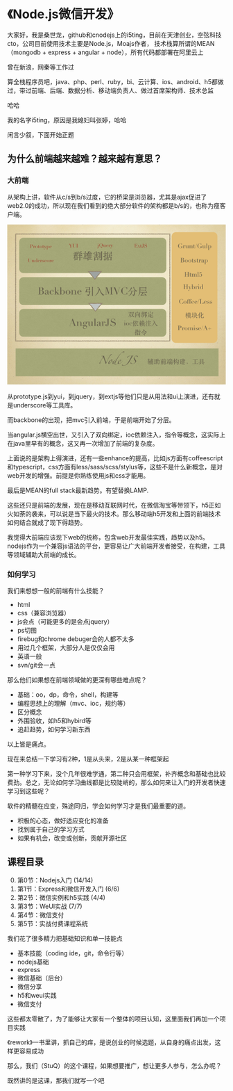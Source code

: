 # 《Node.js微信开发》


大家好，我是桑世龙，github和cnodejs上的i5ting，目前在天津创业，空弦科技cto，公司目前使用技术主要是Node.js，Moajs作者，
技术栈算所谓的MEAN（mongodb  + express + angular + node），所有代码都部署在阿里云上

曾在新浪，网秦等工作过

算全栈程序员吧，java、php、perl、ruby，bi、云计算、ios、android、h5都做过，带过前端、后端、数据分析、移动端负责人、做过首席架构师、技术总监

哈哈

我的名字i5ting，原因是我媳妇叫张婷，哈哈

闲言少叙，下面开始正题


## 为什么前端越来越难？越来越有意思？


### 大前端

从架构上讲，软件从c/s到b/s过度，它的桥梁是浏览器，尤其是ajax促进了web2.0的成功，所以现在我们看到的绝大部分软件的架构都是b/s的，也称为瘦客户端。

![](https://github.com/i5ting/the-missing-frontend/raw/master/docs/p1.png)

从prototype.js到yui，到jquery，到extjs等他们只是从用法和ui上演进，还有就是underscore等工具库。

而backbone的出现，把mvc引入前端，于是前端开始了分层。

当angular.js横空出世，又引入了双向绑定，ioc依赖注入，指令等概念，这实际上在java里早有的概念，这又再一次增加了前端的复杂度。

上面说的是架构上得演进，还有一些enhance的提高，比如js方面有coffeescript和typescript，css方面有less/sass/scss/stylus等，这些不是什么新概念，是对web开发的增强。前提是你熟练使用js和css才能用。

最后是MEAN的full stack最新趋势。有望替换LAMP.

这些还只是前端的发展，现在是移动互联网时代，在微信淘宝等带领下，h5正如火如荼的袭来，可以说是当下最火的技术。那么移动端h5开发和上面的前端技术如何结合就成了现下得趋势。

我觉得大前端应该现下web的统称，包含web开发最佳实践，趋势以及h5。
nodejs作为一个兼容js语法的平台，更容易让广大前端开发者接受，在构建，工具等领域辅助大前端的成长。

### 如何学习

我们来想想一般的前端有什么技能？

- html
- css（兼容浏览器）
- js会点（可能更多的是会点jquery）
- ps切图
- firebug和chrome debuger会的人都不太多
- 用过几个框架，大部分人是仅仅会用
- 英语一般
- svn/git会一点

那么他们如果想在前端领域做的更深有哪些难点呢？

- 基础：oo，dp，命令，shell，构建等
- 编程思想上的理解（mvc、ioc，规约等）
- 区分概念
- 外围验收，如h5和hybird等
- 追赶趋势，如何学习新东西


以上皆是痛点。

现在来总结一下学习有2种，1是从头来，2是从某一种框架起

第一种学习下来，没个几年很难学通，第二种只会用框架，补齐概念和基础也比较费劲。总之，无论如何学习曲线都是比较陡峭的，那么如何来让入门的开发者快速学习到这些呢？

软件的精髓在应变，殊途同归，学会如何学习才是我们最重要的道。

- 积极的心态，做好适应变化的准备
- 找到属于自己的学习方式
- 如果有机会，改变或创新，贡献开源社区


## 课程目录

0. 第0节：Nodejs入门 (14/14)
1. 第1节：Express和微信开发入门 (6/6)
2. 第2节：微信实例和h5实践 (4/4)
3. 第3节：WeUI实战 (7/7)
4. 第4节：微信支付
5. 第5节：实战付费课程系统

我们花了很多精力把基础知识和单一技能点

- 基本技能（coding ide，git，命令行等）
- nodejs基础
- express
- 微信基础（后台）
- 微信分享
- h5和weui实践
- 微信支付

这些都太零散了，为了能够让大家有一个整体的项目认知，这里面我们再加一个项目实践

《rework》一书里讲，抓自己的痒，是说创业的时候选题，从自身的痛点出发，这样更容易成功

那么，我们（StuQ）的这个课程，如果想要推广，想让更多人参与，怎么办呢？

既然讲的是这课，那我们就写一个吧
